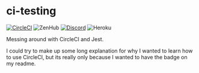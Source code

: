 # ci-testing
[![CircleCI](https://circleci.com/gh/uptonm/ci-testing.svg?style=svg)](https://circleci.com/gh/uptonm/ci-testing)
![ZenHub](https://img.shields.io/badge/Shipping_faster_with-ZenHub-5e60ba.svg?style=svg)
[![Discord](https://img.shields.io/discord/384804254927421448.svg)](https://discord.gg/6uKC74C)
![Heroku](http://heroku-badge.herokuapp.com/?app=uptonm-backend-server&style=flat&svg=1)

Messing around with CircleCI and Jest.

I could try to make up some long explanation for why I wanted to learn how to use CircleCI, but its really only because I wanted to have the badge on my readme.
